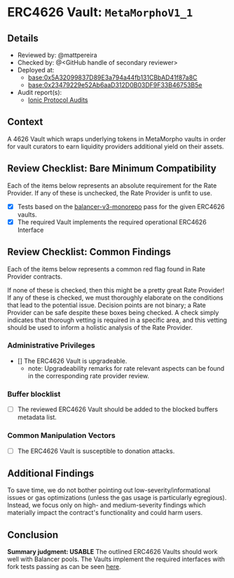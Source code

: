 # ERC4626 Vault: `MetaMorphoV1_1`

## Details
- Reviewed by: @mattpereira
- Checked by: @\<GitHub handle of secondary reviewer\>
- Deployed at:
    - [base:0x5A32099837D89E3a794a44fb131CBbAD41f87a8C](https://basescan.org/address/0x5A32099837D89E3a794a44fb131CBbAD41f87a8C#code)
    - [base:0x23479229e52Ab6aaD312D0B03DF9F33B46753B5e](https://basescan.org/address/0x23479229e52Ab6aaD312D0B03DF9F33B46753B5e#code)
- Audit report(s):
    - [Ionic Protocol Audits](https://doc.ionic.money/ionic-documentation/resources/audit)

## Context
A 4626 Vault which wraps underlying tokens in MetaMorpho vaults in order for vault curators to earn liquidity providers additional yield on their assets.

## Review Checklist: Bare Minimum Compatibility
Each of the items below represents an absolute requirement for the Rate Provider. If any of these is unchecked, the Rate Provider is unfit to use.

- [x] Tests based on the [balancer-v3-monorepo](https://github.com/balancer/balancer-v3-monorepo/tree/main/pkg/vault/test/foundry/fork) pass for the given ERC4626 vaults.
- [x] The required Vault implements the required operational ERC4626 Interface

## Review Checklist: Common Findings
Each of the items below represents a common red flag found in Rate Provider contracts.

If none of these is checked, then this might be a pretty great Rate Provider! If any of these is checked, we must thoroughly elaborate on the conditions that lead to the potential issue. Decision points are not binary; a Rate Provider can be safe despite these boxes being checked. A check simply indicates that thorough vetting is required in a specific area, and this vetting should be used to inform a holistic analysis of the Rate Provider.

### Administrative Privileges
- [] The ERC4626 Vault is upgradeable.
    - note: Upgradeability remarks for rate relevant aspects can be found in the corresponding rate provider review.

### Buffer blocklist
- [ ] The reviewed ERC4626 Vault should be added to the blocked buffers metadata list. 

### Common Manipulation Vectors
- [ ] The ERC4626 Vault is susceptible to donation attacks.

## Additional Findings
To save time, we do not bother pointing out low-severity/informational issues or gas optimizations (unless the gas usage is particularly egregious). Instead, we focus only on high- and medium-severity findings which materially impact the contract's functionality and could harm users.

## Conclusion
**Summary judgment: USABLE**
The outlined ERC4626 Vaults should work well with Balancer pools. The Vaults implement the required interfaces with fork tests passing as can be seen [here](https://github.com/balancer/balancer-v3-erc4626-tests/pull/14).

